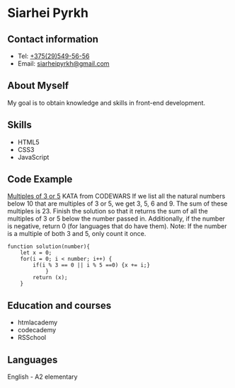 # Siarhei Pyrkh

## Contact information
* Tel: [+375(29)549-56-56](tel:+375295495656)
* Email: [siarheipyrkh@gmail.com](mailto:siarheipyrkh@gmail.com)

## About Myself
My goal is to obtain knowledge and skills in front-end development.

## Skills
* HTML5
* CSS3
* JavaScript

## Code Example
[Multiples of 3 or 5](https://www.codewars.com/kata/514b92a657cdc65150000006) KATA from CODEWARS
If we list all the natural numbers below 10 that are multiples of 3 or 5, we get 3, 5, 6 and 9. The sum of these multiples is 23.
Finish the solution so that it returns the sum of all the multiples of 3 or 5 below the number passed in. Additionally, if the number is negative, return 0 (for languages that do have them).
Note: If the number is a multiple of both 3 and 5, only count it once.

```
function solution(number){
    let x = 0;
    for(i = 0; i < number; i++) {
        if(i % 3 == 0 || i % 5 ==0) {x += i;}
            }
        return (x);
    }
```

## Education and courses
* htmlacademy
* codecademy
* RSSchool

## Languages
English - A2 elementary